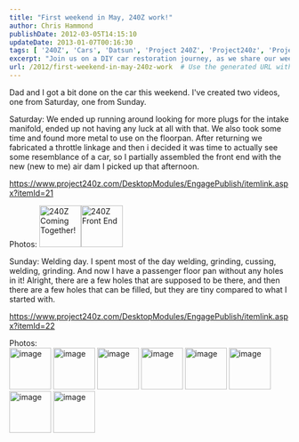 ```yaml
---
title: "First weekend in May, 240Z work!"
author: Chris Hammond
publishDate: 2012-03-05T14:15:10
updateDate: 2013-01-07T00:16:30
tags: [ '240Z', 'Cars', 'Datsun', 'Project 240Z', 'Project240z', 'Project240Zcom' ]
excerpt: "Join us on a DIY car restoration journey, as we share our weekend's progress on the project, featuring welding tips and assembly advice."
url: /2012/first-weekend-in-may-240z-work  # Use the generated URL with year
---
```

<p>Dad and I got a bit done on the car this weekend. I've created two videos, one from Saturday, one from Sunday.</p> <p>Saturday: We ended up running around looking for more plugs for the intake manifold, ended up not having any luck at all with that. We also took some time and found more metal to use on the floorpan. After returning we fabricated a throttle linkage and then i decided it was time to actually see some resemblance of a car, so I partially assembled the front end with the new (new to me)&nbsp;air dam I picked up that afternoon.</p> <p><a href="https://www.project240z.com/DesktopModules/EngagePublish/itemlink.aspx?itemId=21">https://www.project240z.com/DesktopModules/EngagePublish/itemlink.aspx?itemId=21</a></p> <p>Photos: <a style="text-decoration: none" target="_blank" href="https://www.flickr.com/photos/chammond/486059431/in/pool-341731@N21"><img height="75" alt="240Z Coming Together!" border="0" src="https://farm1.static.flickr.com/229/486059431_ae3b590d3a_m.jpg" /></a><a style="text-decoration: none" target="_blank" href="https://www.flickr.com/photos/chammond/486058899/in/pool-341731@N21"><img height="75" alt="240Z Front End" border="0" src="https://farm1.static.flickr.com/219/486058899_38c463767d_m.jpg" /> </a></p> <p>Sunday:&nbsp;Welding day. I spent most of the day welding, grinding, cussing, welding, grinding. And now I have a passenger floor pan without any holes in it! Alright, there are a few holes that are supposed to be there, and then there are a few holes that can be filled, but they are tiny compared to what I started with.</p> <p><a href="https://www.project240z.com/DesktopModules/EngagePublish/itemlink.aspx?itemId=22">https://www.project240z.com/DesktopModules/EngagePublish/itemlink.aspx?itemId=22</a></p> <p>Photos:&nbsp;<br /> <a style="text-decoration: none" target="_blank" href="https://www.flickr.com/photos/chammond/487409589/in/pool-341731@N21"><img height="75" alt="image" border="0" src="https://farm1.static.flickr.com/201/487409589_10bfa56f62_m.jpg" /> </a><a style="text-decoration: none" target="_blank" href="https://www.flickr.com/photos/chammond/487408969/in/pool-341731@N21"><img height="75" alt="image" border="0" src="https://farm1.static.flickr.com/227/487408969_25592228dc_m.jpg" /> </a><a style="text-decoration: none" target="_blank" href="https://www.flickr.com/photos/chammond/487408169/in/pool-341731@N21"><img height="75" alt="image" border="0" src="https://farm1.static.flickr.com/218/487408169_d3d6b6e962_m.jpg" /> </a><a style="text-decoration: none" target="_blank" href="https://www.flickr.com/photos/chammond/487407173/in/pool-341731@N21"><img height="75" alt="image" border="0" src="https://farm1.static.flickr.com/201/487407173_1945d8e56a_m.jpg" /> </a><a style="text-decoration: none" target="_blank" href="https://www.flickr.com/photos/chammond/487405875/in/pool-341731@N21"><img height="75" alt="image" border="0" src="https://farm1.static.flickr.com/193/487405875_105d0461a5_m.jpg" /> </a><a style="text-decoration: none" target="_blank" href="https://www.flickr.com/photos/chammond/487403873/in/pool-341731@N21"><img height="75" alt="image" border="0" src="https://farm1.static.flickr.com/226/487403873_e887af4a52_m.jpg" /> </a><a style="text-decoration: none" target="_blank" href="https://www.flickr.com/photos/chammond/487374606/in/pool-341731@N21"><img height="75" alt="image" border="0" src="https://farm1.static.flickr.com/209/487374606_db9a6b36d3_m.jpg" /> </a><a style="text-decoration: none" target="_blank" href="https://www.flickr.com/photos/chammond/487372484/in/pool-341731@N21"><img height="75" alt="image" border="0" src="https://farm1.static.flickr.com/190/487372484_fecd8e6b66_m.jpg" /></a></p>

